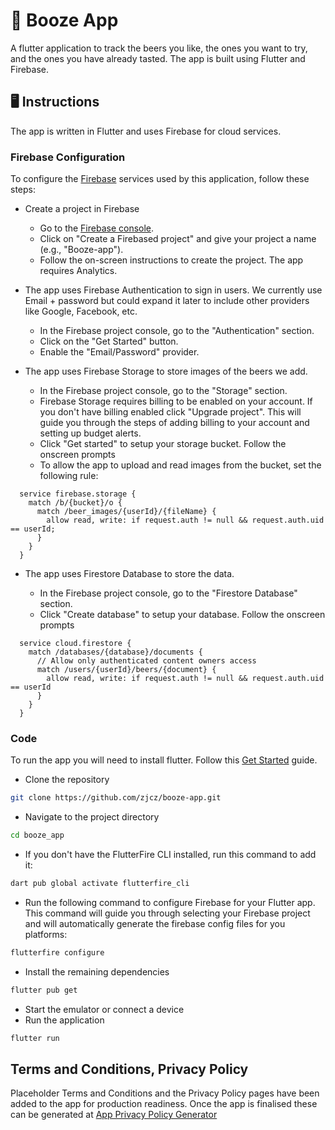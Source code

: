 # 🍻 Booze App

A flutter application to track the beers you like, the ones you want to try, and the ones you have already tasted. The app is built using Flutter and Firebase.

## 🖥️ Instructions

The app is written in Flutter and uses Firebase for cloud services.

### Firebase Configuration

To configure the [Firebase](https://firebase.google.com/?authuser=0) services used by this application, follow these steps:

- Create a project in Firebase

  - Go to the [Firebase console](https://console.firebase.google.com/).
  - Click on "Create a Firebased project" and give your project a name (e.g., "Booze-app").
  - Follow the on-screen instructions to create the project. The app requires Analytics.

- The app uses Firebase Authentication to sign in users. We currently use Email + password but could expand it later to include other providers like Google, Facebook, etc.

  - In the Firebase project console, go to the "Authentication" section.
  - Click on the "Get Started" button.
  - Enable the "Email/Password" provider.

- The app uses Firebase Storage to store images of the beers we add.

  - In the Firebase project console, go to the "Storage" section.
  - Firebase Storage requires billing to be enabled on your account. If you don't have billing enabled click "Upgrade project". This will guide you through the steps of adding billing to your account and setting up budget alerts.
  - Click "Get started" to setup your storage bucket. Follow the onscreen prompts
  - To allow the app to upload and read images from the bucket, set the following rule:

```
  service firebase.storage {
    match /b/{bucket}/o {
      match /beer_images/{userId}/{fileName} {
        allow read, write: if request.auth != null && request.auth.uid == userId;
      }
    }
  }
```

- The app uses Firestore Database to store the data.

  - In the Firebase project console, go to the "Firestore Database" section.
  - Click "Create database" to setup your database. Follow the onscreen prompts

```
  service cloud.firestore {
    match /databases/{database}/documents {
      // Allow only authenticated content owners access
      match /users/{userId}/beers/{document} {
        allow read, write: if request.auth != null && request.auth.uid == userId
      }
    }
  }
```

### Code

To run the app you will need to install flutter. Follow this [Get Started](https://docs.flutter.dev/get-started/install) guide.

- Clone the repository

```bash
git clone https://github.com/zjcz/booze-app.git
```

- Navigate to the project directory

```bash
cd booze_app
```

- If you don't have the FlutterFire CLI installed, run this command to add it:

```bash
dart pub global activate flutterfire_cli
```

- Run the following command to configure Firebase for your Flutter app. This command will guide you through selecting your Firebase project and will automatically generate the firebase config files for you platforms:

```bash
flutterfire configure
```

- Install the remaining dependencies

```bash
flutter pub get
```

- Start the emulator or connect a device
- Run the application

```bash
flutter run
```

## Terms and Conditions, Privacy Policy

Placeholder Terms and Conditions and the Privacy Policy pages have been added to the app for production readiness.  Once the app is finalised these can be generated at [App Privacy Policy Generator](https://app-privacy-policy-generator.firebaseapp.com/)